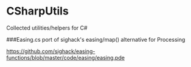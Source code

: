 # CSharpUtils
Collected utilities/helpers for C#

###Easing.cs
port of sighack's easing/map() alternative for Processing

https://github.com/sighack/easing-functions/blob/master/code/easing/easing.pde